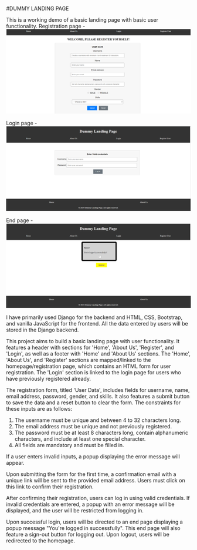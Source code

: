 #DUMMY LANDING PAGE

This is a working demo of a basic landing page with basic user functionality. 
Registration page - ![](Screenshot(492).png)


Login page - ![](Screenshot(493).png)


End page - ![](Screenshot(494).png)



I have primarily used Django for the backend and HTML, CSS, Bootstrap, and vanilla JavaScript for the frontend. All the data entered by users will be stored in the Django backend.

This project aims to build a basic landing page with user functionality. It features a header with sections for 'Home', 'About Us', 'Register', and 'Login', as well as a footer with 'Home' and 'About Us' sections. The 'Home', 'About Us', and 'Register' sections are mapped/linked to the homepage/registration page, which contains an HTML form for user registration. The 'Login' section is linked to the login page for users who have previously registered already. 

The registration form, titled 'User Data', includes fields for username, name, email address, password, gender, and skills. It also features a submit button to save the data and a reset button to clear the form. The constraints for these inputs are as follows:
1. The username must be unique and between 4 to 32 characters long.
2. The email address must be unique and not previously registered.
3. The password must be at least 8 characters long, contain alphanumeric characters, and include at least one special character.
4. All fields are mandatory and must be filled in.

If a user enters invalid inputs, a popup displaying the error message will appear.

Upon submitting the form for the first time, a confirmation email with a unique link will be sent to the provided email address. Users must click on this link to confirm their registration. 

After confirming their registration, users can log in using valid credentials. If invalid credentials are entered, a popup with an error message will be displayed, and the user will be restricted from logging in.

Upon successful login, users will be directed to an end page displaying a popup message "You're logged in successfully". This end page will also feature a sign-out button for logging out. Upon logout, users will be redirected to the homepage.


